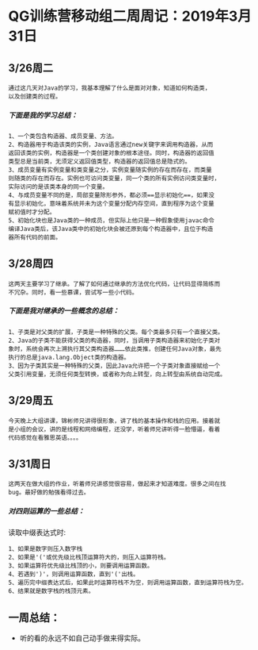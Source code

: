 # QG训练营移动组二周周记：2019年3月31日

## 3/26周二
    通过这几天对Java的学习，我基本理解了什么是面对对象，知道如何构造类，
    以及创建类的过程。
##### 下面是我的学习总结：
    1、一个类包含构造器、成员变量、方法。
    2、构造器用于构造该类的实例，Java语言通过new关键字来调用构造器，从而
    返回该类的实例，构造器是一个类创建对象的根本途径。同时，构造器的返回值
    类型总是当前类，无须定义返回值类型，构造器的返回值总是隐式的。
    3、成员变量有实例变量和类变量之分，实例变量随实例的存在而存在，而类量
    则随类的存在而存在。实例也可访问类变量，同一个类的所有实例访问类变量时，
    实际访问的是该类本身的同一个变量。
    4、与成员变量不同的是，局部变量除形参外，都必须==显示初始化==，如果没
    有显示初始化，意味着系统并未为这个变量分配内存空间，直到程序为这个变量
    赋初值时才分配。
    5、初始化块也是Java类的一种成员，但实际上他只是一种假象使用javac命令
    编译Java类后，该Java类中的初始化块会被还原到每个构造器中，且位于构造
    器所有代码的前面。
    
## 3/28周四
    这两天主要学习了继承。了解了如何通过继承的方法优化代码，让代码显得简练而
    不冗杂。同时，看一些慕课，尝试写一些小代码。
##### 下面是我对继承的一些概念的总结：
    1、子类是对父类的扩展，子类是一种特殊的父类。每个类最多只有一个直接父类。
    2、Java的子类不能获得父类的构造器，同时，当调用子类构造器来初始化子类对
    象时，系统会再次上溯执行其父类构造器………依此类推，创建任何Java对象，最先
    执行的总是java.lang.Object类的构造器。
    3、因为子类其实是一种特殊的父类，因此Java允许把一个子类对象直接赋给一个
    父类引用变量，无须任何类型转换，或者称为向上转型，向上转型由系统自动完成。
## 3/29周五
    今天晚上大组讲课，锦彬师兄讲得很形象，讲了栈的基本操作和栈的应用。接着就
    是小组的会议，讲的是线程和网络编程，还没学，听着师兄讲听得一脸懵逼，看着
    代码感觉在看雅思英语。。。。
## 3/31周日
    这两天在做大组的作业，听着师兄讲感觉很容易，做起来才知道难度。很多之间在找
    bug。最好做的勉强看得过去。
##### 对四则运算的一些总结：
读取中缀表达式时:

    1、如果是数字则压入数字栈
    2、如果是'('或优先级比栈顶运算符大的，则压入运算符栈。
    3、如果运算符优先级比栈顶的小，则要调用运算函数。
    4、若遇到')'，则调用运算函数，直到'('出栈。
    5、遍历完中缀表达式后，如果此时运算符栈不为空，则调用运算函数，直到运算符栈为空。
    6、结果就是数字栈的栈顶元素。
## 一周总结：
  
-   听的看的永远不如自己动手做来得实际。